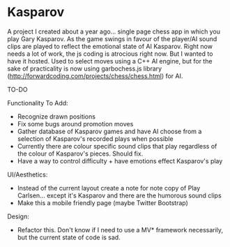 # Kasparov
A project I created about a year ago... single page chess app in which you play Gary Kasparov.  As the game swings in favour of the player/AI sound clips are played to reflect the emotional state of AI Kasparov.  Right now needs a lot of work, the js coding is atrocious right now.  But I wanted to have it hosted.  Used to select moves using a C++ AI engine, but for the sake of practicality is now using garbochess.js library (http://forwardcoding.com/projects/chess/chess.html) for AI.  

TO-DO 

Functionality To Add: 

- Recognize drawn positions
- Fix some bugs around promotion moves 
- Gather database of Kasparov games and have AI choose from a selection of Kasparov's recorded plays when possible
- Currently there are colour specific sound clips that play regardless of the colour of Kasparov's pieces.  Should fix.
- Have a way to control difficulty + have emotions effect Kasparov's play 

UI/Aesthetics: 

- Instead of the current layout create a note for note copy of Play Carlsen... except it's Kasparov and there are the humorous sound clips 
- Make this a mobile friendly page (maybe Twitter Bootstrap) 

Design: 
- Refactor this.  Don't know if I need to use a MV* framework necessarily, but the current state of code is sad. 


